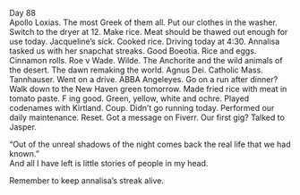Day 88  
Apollo Loxias. The most Greek of them all. Put our clothes in the washer. Switch to the dryer at 12\. Make rice. Meat should be thawed out enough for use today. Jacqueline’s sick. Cooked rice. Driving today at 4:30. Annalisa tasked us with her snapchat streaks. Good Boeotia. Rice and eggs. Cinnamon rolls. Roe v Wade. Wilde. The Anchorite and the wild animals of the desert. The dawn remaking the world. Agnus Dei. Catholic Mass. Tannhauser. Went on a drive. ABBA Angeleyes. Go on a run after dinner? Walk down to the New Haven green tomorrow. Made fried rice with meat in tomato paste. F ing good. Green, yellow, white and ochre. Played codenames with Kirtland. Coup. Didn’t go running today. Performed our daily maintenance. Reset. Got a message on Fiverr. Our first gig? Talked to Jasper.

“Out of the unreal shadows of the night comes back the real life that we had known.”   
And all I have left is little stories of people in my head.

Remember to keep annalisa’s streak alive.
